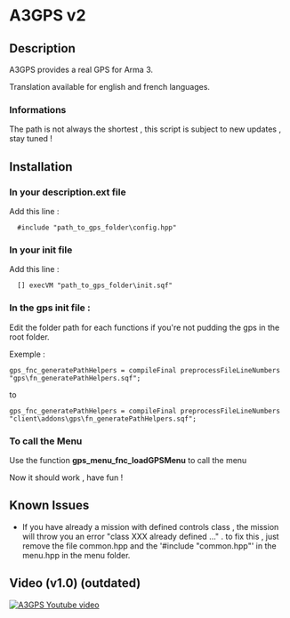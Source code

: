 # A3GPS v2

## Description

A3GPS provides a real GPS for Arma 3.

Translation available for english and french languages.

### Informations

The path is not always the shortest , this script is subject to new updates , stay tuned ! 

## Installation 

### In your description.ext file 
Add this line : 
```sqf
  #include "path_to_gps_folder\config.hpp"
```

### In your init file
Add this line : 
```sqf
  [] execVM "path_to_gps_folder\init.sqf"
```

### In the gps init file :
Edit the folder path for each functions if you're not pudding the gps in the root folder.

  Exemple :
  ```sqf
  gps_fnc_generatePathHelpers = compileFinal preprocessFileLineNumbers "gps\fn_generatePathHelpers.sqf";
  ```
  to
  ```sqf
  gps_fnc_generatePathHelpers = compileFinal preprocessFileLineNumbers "client\addons\gps\fn_generatePathHelpers.sqf";
  ```

### To call the Menu

Use the function **gps_menu_fnc_loadGPSMenu** to call the menu

Now it should work , have fun !

## Known Issues

- If you have already a mission with defined controls class , the mission will throw you an error "class XXX already defined ..." . to fix this , just remove the file common.hpp and the '#include "common.hpp"' in the menu.hpp in the menu folder.

## Video (v1.0) (outdated)

[![A3GPS Youtube video](https://i.ytimg.com/vi/G4bNZoDUtVk/hqdefault.jpg?custom=true&w=196&h=110&stc=true&jpg444=true&jpgq=90&sp=68&sigh=PGfe5MiNc2FG8V9djI-XizrkGc0)](https://www.youtube.com/watch?v=G4bNZoDUtVk)

